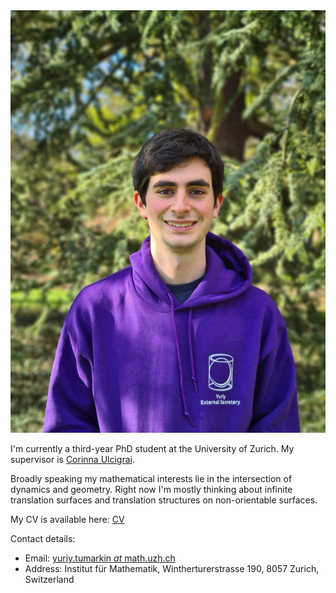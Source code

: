 
<div class = "sidebar__right">
    <div class = "sticky">
        <img src="files/img/photo.jpg" alt="Photo of myself" >
    </div>
</div>

I'm currently a third-year PhD student at the University of Zurich. My supervisor is [Corinna Ulcigrai](https://user.math.uzh.ch/ulcigrai/).

Broadly speaking my mathematical interests lie in the intersection of dynamics and geometry. 
Right now I'm mostly thinking about infinite translation surfaces and translation structures on non-orientable surfaces.

My CV is available here: [CV](/files/cv2025.pdf)

Contact details:
- Email: [yuriy.tumarkin *at* math.uzh.ch](mailto:yuriy.tumarkin@math.uzh.ch)
- Address: Institut für Mathematik, Wintherturerstrasse 190, 8057 Zurich, Switzerland


